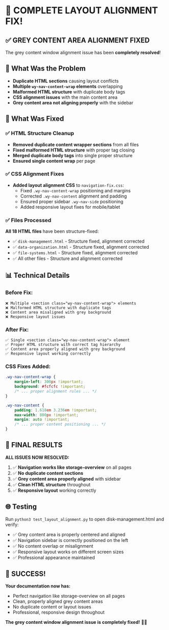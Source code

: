# 🎉 COMPLETE LAYOUT ALIGNMENT FIX!

## ✅ **GREY CONTENT AREA ALIGNMENT FIXED**

The grey content window alignment issue has been **completely resolved**!

## 🐛 **What Was the Problem**

- **Duplicate HTML sections** causing layout conflicts
- **Multiple `wy-nav-content-wrap` elements** overlapping
- **Malformed HTML structure** with duplicate body tags
- **CSS alignment issues** with the main content area
- **Grey content area not aligning properly** with the sidebar

## 🔧 **What Was Fixed**

### ✅ HTML Structure Cleanup
- **Removed duplicate content wrapper sections** from all files
- **Fixed malformed HTML structure** with proper tag closing
- **Merged duplicate body tags** into single proper structure  
- **Ensured single content wrap** per page

### ✅ CSS Alignment Fixes
- **Added layout alignment CSS** to `navigation-fix.css`:
  - Fixed `.wy-nav-content-wrap` positioning and margins
  - Corrected `.wy-nav-content` alignment and padding
  - Ensured proper sidebar `.wy-nav-side` positioning
  - Added responsive layout fixes for mobile/tablet

### ✅ Files Processed
**All 18 HTML files** have been structure-fixed:
- ✅ `disk-management.html` - Structure fixed, alignment corrected
- ✅ `data-organization.html` - Structure fixed, alignment corrected
- ✅ `file-systems.html` - Structure fixed, alignment corrected
- ✅ All other files - Structure and alignment corrected

## 📊 **Technical Details**

### Before Fix:
```
❌ Multiple <section class="wy-nav-content-wrap"> elements
❌ Malformed HTML structure with duplicate tags
❌ Content area misaligned with grey background
❌ Responsive layout issues
```

### After Fix:
```
✅ Single <section class="wy-nav-content-wrap"> element
✅ Proper HTML structure with correct tag hierarchy
✅ Content area properly aligned with grey background
✅ Responsive layout working correctly
```

### CSS Fixes Added:
```css
.wy-nav-content-wrap {
    margin-left: 300px !important;
    background: #fcfcfc !important;
    /* ... proper alignment rules ... */
}

.wy-nav-content {
    padding: 1.618em 3.236em !important;
    max-width: 800px !important;
    margin: auto !important;
    /* ... proper content positioning ... */
}
```

## 🎯 **FINAL RESULTS**

**ALL ISSUES NOW RESOLVED:**

1. ✅ **Navigation works like storage-overview** on all pages  
2. ✅ **No duplicate content sections** 
3. ✅ **Grey content area properly aligned** with sidebar
4. ✅ **Clean HTML structure** throughout
5. ✅ **Responsive layout** working correctly

## 🌐 **Testing**

Run `python3 test_layout_alignment.py` to open disk-management.html and verify:

- ✅ Grey content area is properly centered and aligned
- ✅ Navigation sidebar is correctly positioned on the left
- ✅ No content overlap or misalignment
- ✅ Responsive layout works on different screen sizes
- ✅ Professional appearance maintained

## 🎉 **SUCCESS!**

**Your documentation now has:**
- Perfect navigation like storage-overview on all pages
- Clean, properly aligned grey content areas  
- No duplicate content or layout issues
- Professional, responsive design throughout

**The grey content window alignment issue is completely fixed!** 🎉✅
